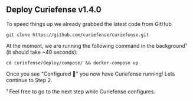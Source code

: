 ## Deploy Curiefense v1.4.0

To speed things up we already grabbed the latest code from GitHub

`git clone https://github.com/curiefense/curiefense.git`

At the moment, we are running the following command in the background¹ (it should take ~40 seconds):

`cd curiefense/deploy/compose/ && docker-compose up`

Once you see "Configured 🎉" you now have Curiefense running! Lets continue to Step 2.

¹ Feel free to go to the next step while Curiefense configures.